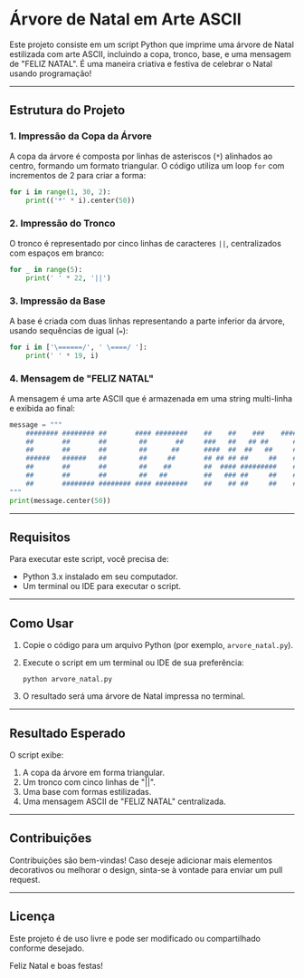 # Árvore de Natal em Arte ASCII

Este projeto consiste em um script Python que imprime uma árvore de Natal estilizada com arte ASCII, incluindo a copa, tronco, base, e uma mensagem de "FELIZ NATAL". É uma maneira criativa e festiva de celebrar o Natal usando programação!

---

## Estrutura do Projeto

### 1. Impressão da Copa da Árvore

A copa da árvore é composta por linhas de asteriscos (`*`) alinhados ao centro, formando um formato triangular. O código utiliza um loop `for` com incrementos de 2 para criar a forma:

```python
for i in range(1, 30, 2):
    print(('*' * i).center(50))
```

### 2. Impressão do Tronco

O tronco é representado por cinco linhas de caracteres `||`, centralizados com espaços em branco:

```python
for _ in range(5):
    print(' ' * 22, '||')
```

### 3. Impressão da Base

A base é criada com duas linhas representando a parte inferior da árvore, usando sequências de igual (`=`):

```python
for i in ['\======/', ' \====/ ']:
    print(' ' * 19, i)
```

### 4. Mensagem de "FELIZ NATAL"

A mensagem é uma arte ASCII que é armazenada em uma string multi-linha e exibida ao final:

```python
message = """
    ######## ######## ##       #### ########    ##    ##    ###    ########    ###    ##
    ##       ##       ##        ##       ##     ###   ##   ## ##      ##      ## ##   ##
    ##       ##       ##        ##      ##      ####  ##  ##   ##     ##     ##   ##  ##
    ######   ######   ##        ##     ##       ## ## ## ##     ##    ##    ##     ## ##
    ##       ##       ##        ##    ##        ##  #### #########    ##    ######### ##
    ##       ##       ##        ##   ##         ##   ### ##     ##    ##    ##     ## ##
    ##       ######## ######## #### ########    ##    ## ##     ##    ##    ##     ## ########
"""
print(message.center(50))
```

---

## Requisitos

Para executar este script, você precisa de:

- Python 3.x instalado em seu computador.
- Um terminal ou IDE para executar o script.

---

## Como Usar

1. Copie o código para um arquivo Python (por exemplo, `arvore_natal.py`).
2. Execute o script em um terminal ou IDE de sua preferência:

   ```
   python arvore_natal.py
   ```

3. O resultado será uma árvore de Natal impressa no terminal.

---

## Resultado Esperado

O script exibe:

1. A copa da árvore em forma triangular.
2. Um tronco com cinco linhas de "||".
3. Uma base com formas estilizadas.
4. Uma mensagem ASCII de "FELIZ NATAL" centralizada.

---

## Contribuições

Contribuições são bem-vindas! Caso deseje adicionar mais elementos decorativos ou melhorar o design, sinta-se à vontade para enviar um pull request.

---

## Licença

Este projeto é de uso livre e pode ser modificado ou compartilhado conforme desejado.

Feliz Natal e boas festas!
